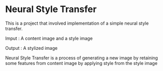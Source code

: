 # Neural Style Transfer

This is a project that involved implementation of a simple neural style transfer.

Imput : A content image and a style image

Output : A stylized image 

Neural Style Transfer is a process of generating a new image by retaining some features from content image by applying style from the style image
